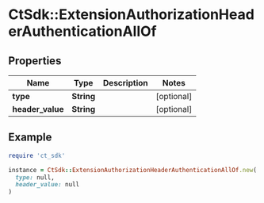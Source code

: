 # CtSdk::ExtensionAuthorizationHeaderAuthenticationAllOf

## Properties

| Name | Type | Description | Notes |
| ---- | ---- | ----------- | ----- |
| **type** | **String** |  | [optional] |
| **header_value** | **String** |  | [optional] |

## Example

```ruby
require 'ct_sdk'

instance = CtSdk::ExtensionAuthorizationHeaderAuthenticationAllOf.new(
  type: null,
  header_value: null
)
```

